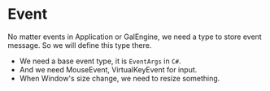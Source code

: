 # Event

No matter events in Application or GalEngine, we need a type to store event message.
So we will define this type there.

- We need a base event type, it is `EventArgs` in `C#`.
- And we need MouseEvent, VirtualKeyEvent for input.
- When Window's size change, we need to resize something.


